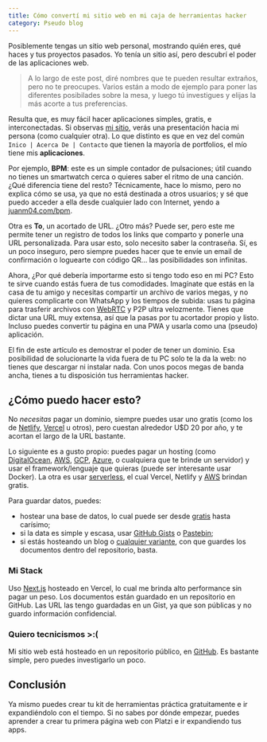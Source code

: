 ```yaml
---
title: Cómo convertí mi sitio web en mi caja de herramientas hacker
category: Pseudo blog
---
```


Posiblemente tengas un sitio web personal, mostrando quién eres, qué haces y tus proyectos pasados. Yo tenía un sitio así, pero descubrí el poder de las aplicaciones web.

> A lo largo de este post, diré nombres que te pueden resultar extraños, pero no te preocupes. Varios están a modo de ejemplo para poner las diferentes posibilades sobre la mesa, y luego tú investigues y elijas la más acorte a tus preferencias.

Resulta que, es muy fácil hacer aplicaciones simples, gratis, e interconectadas. Si observas [mi sitio](https://juanm04.com), verás una presentación hacia mi persona (como cualquier otra). Lo que distinto es que en vez del común `Inico | Acerca De | Contacto` que tienen la mayoría de portfolios, el mío tiene mis **aplicaciones**.

Por ejemplo, **BPM**: este es un simple contador de pulsaciones; útil cuando no tienes un smartwatch cerca o quieres saber el ritmo de una canción. ¿Qué diferencia tiene del resto? Técnicamente, hace lo mismo, pero no explica cómo se usa, ya que no está destinada a otros usuarios; y sé que puedo acceder a ella desde cualquier lado con Internet, yendo a [juanm04.com/bpm](/bpm).

Otra es **To**, un acortado de URL. ¿Otro más? Puede ser, pero este me permite tener un registro de todos los links que comparto y ponerle una URL personalizada. Para usar esto, solo necesito saber la contraseña. Sí, es un poco inseguro, pero siempre puedes hacer que te envíe un email de confirmación o loguearte con código QR... las posibilidades son infinitas.

Ahora, ¿Por qué debería importarme esto si tengo todo eso en mi PC? Esto te sirve cuando estás fuera de tus comodidades. Imagínate que estás en la casa de tu amigo y necesitas compartir un archivo de varios megas, y no quieres complicarte con WhatsApp y los tiempos de subida: usas tu página para trasferir archivos con [WebRTC](https://webrtc.org/) y P2P ultra velozmente. Tienes que dictar una URL muy extensa, así que la pasas por tu acortador propio y listo. Incluso puedes convertir tu página en una PWA y usarla como una (pseudo) aplicación.

El fin de este artículo es demostrar el poder de tener un dominio. Esa posibilidad de solucionarte la vida fuera de tu PC solo te la da la web: no tienes que descargar ni instalar nada. Con unos pocos megas de banda ancha, tienes a tu disposición tus herramientas hacker.

## ¿Cómo puedo hacer esto?
No _necesitas_ pagar un dominio, siempre puedes usar uno gratis (como los de [Netlify](https://www.netlify.com/), [Vercel](https://www.vercel.com) u otros), pero cuestan alrededor U$D 20 por año, y te acortan el largo de la URL bastante.

Lo siguiente es a gusto propio: puedes pagar un hosting (como [DigitalOcean](https://www.digitalocean.com/products/droplets/), [AWS](https://aws.amazon.com/ec2/), [GCP](https://cloud.google.com/compute), [Azure](https://azure.microsoft.com/en-us/services/virtual-machines/), o cualquiera que te brinde un servidor) y usar el framework/lenguaje que quieras (puede ser interesante usar Docker). La otra es usar [serverless](https://platzi.com/blog/microservicios-sin-servidor/), el cual Vercel, Netlify y [AWS](https://aws.amazon.com/lambda/) brindan gratis.

Para guardar datos, puedes:
- hostear una base de datos, lo cual puede ser desde [gratis](https://firebase.google.com/products/firestore) hasta carísimo;
- si la data es simple y escasa, usar [GitHub Gists](https://gist.github.com/) o [Pastebin](https://www.pastebin.com);
- si estás hosteando un blog o [cualquier variante](/docs), con que guardes los documentos dentro del repositorio, basta.

### Mi Stack

Uso [Next.js](https://nextjs.org) hosteado en Vercel, lo cual me brinda alto performance sin pagar un peso. Los documentos están guardado en un repositorio en GitHub. Las URL las tengo guardadas en un Gist, ya que son públicas y no guardo información confidencial.

### Quiero tecnicismos >:(

Mi sitio web está hosteado en un repositorio público, en [GitHub](https://github.com/JuanM04/juanm04). Es bastante simple, pero puedes investigarlo un poco.

## Conclusión

Ya mismo puedes crear tu kit de herramientas práctica gratuitamente e ir expandiéndolo con el tiempo. Si no sabes por dónde empezar, puedes aprender a crear tu primera página web con Platzi e ir expandiendo tus apps.